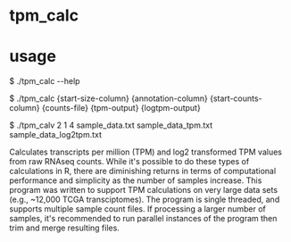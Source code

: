 # tpm_calc

# usage

$ ./tpm_calc --help

$ ./tpm_calc {start-size-column} {annotation-column} {start-counts-column} {counts-file} {tpm-output} {logtpm-output}

$ ./tpm_calv 2 1 4 sample_data.txt sample_data_tpm.txt sample_data_log2tpm.txt

Calculates transcripts per million (TPM) and  log2 transformed TPM values from raw RNAseq counts. While it's possible to do these types of calculations in R, there are diminishing returns in terms of computational performance and simplicity as the number of samples increase. This program was written to support TPM calculations on very large data sets (e.g., ~12,000 TCGA transciptomes). The program is single threaded, and supports multiple sample count files. If processing a larger number of samples, it's recommended to run parallel instances of the program then trim and merge resulting files. 

